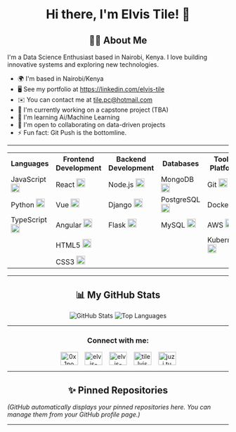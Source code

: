 <h1 align="center">Hi there, I'm Elvis Tile! 👋</h1>

<!-- Optional: Add a cool banner image here -->
<!-- <p align="center">
  <img src="path/to/your/banner.gif" alt="Welcome Banner" width="600"/>
</p> -->

<h2 align="center">👨‍💻 About Me</h2>

I'm a Data Science Enthusiast based in Nairobi, Kenya. I love building innovative systems and exploring new technologies.

*   🌍 I'm based in Nairobi/Kenya
*   🖥️ See my portfolio at https://linkedin.com/elvis-tile
*   ✉️ You can contact me at tile.pc@hotmail.com
*   🚀 I'm currently working on a capstone project (TBA)
*   🧠 I'm learning Ai/Machine Learning 
*   🤝 I'm open to collaborating on data-driven projects
*   ⚡ Fun fact: Git Push is the bottomline.

---
<table>
  <tr>
    <th>Languages</th>
    <th>Frontend Development</th>
    <th>Backend Development</th>
    <th>Databases</th>
    <th>Tools & Platforms</th>
  </tr>
  <tr>
    <td>JavaScript <img src="https://cdn.jsdelivr.net/npm/simple-icons @3.0.1/icons/javascript.svg" alt="JS" width="20"/></td>
    <td>React <img src="https://cdn.jsdelivr.net/npm/simple-icons @3.0.1/icons/react.svg" alt="React" width="20"/></td>
    <td>Node.js <img src="https://cdn.jsdelivr.net/npm/simple-icons @3.0.1/icons/nodejs.svg" alt="Node.js" width="20"/></td>
    <td>MongoDB <img src="https://cdn.jsdelivr.net/npm/simple-icons @3.0.1/icons/mongodb.svg" alt="MongoDB" width="20"/></td>
    <td>Git <img src="https://cdn.jsdelivr.net/npm/simple-icons @3.0.1/icons/git.svg" alt="Git" width="20"/></td>
  </tr>
  <tr>
    <td>Python <img src="https://cdn.jsdelivr.net/npm/simple-icons @3.0.1/icons/python.svg" alt="Python" width="20"/></td>
    <td>Vue <img src="https://cdn.jsdelivr.net/npm/simple-icons @3.0.1/icons/vuejs.svg" alt="Vue" width="20"/></td>
    <td>Django <img src="https://cdn.jsdelivr.net/npm/simple-icons @3.0.1/icons/django.svg" alt="Django" width="20"/></td>
    <td>PostgreSQL <img src="https://cdn.jsdelivr.net/npm/simple-icons @3.0.1/icons/postgresql.svg" alt="PostgreSQL" width="20"/></td>
    <td>Docker <img src="https://cdn.jsdelivr.net/npm/simple-icons @3.0.1/icons/docker.svg" alt="Docker" width="20"/></td>
  </tr>
  <tr>
    <td>TypeScript <img src="https://cdn.jsdelivr.net/npm/simple-icons @3.0.1/icons/typescript.svg" alt="TypeScript" width="20"/></td>
    <td>Angular <img src="https://cdn.jsdelivr.net/npm/simple-icons @3.0.1/icons/angular.svg" alt="Angular" width="20"/></td>
    <td>Flask <img src="https://cdn.jsdelivr.net/npm/simple-icons @3.0.1/icons/flask.svg" alt="Flask" width="20"/></td>
    <td>MySQL <img src="https://cdn.jsdelivr.net/npm/simple-icons @3.0.1/icons/mysql.svg" alt="MySQL" width="20"/></td>
    <td>AWS <img src="https://cdn.jsdelivr.net/npm/simple-icons @3.0.1/icons/amazonaws.svg" alt="AWS" width="20"/></td>
  </tr>
  <tr>
    <td></td>
    <td>HTML5 <img src="https://cdn.jsdelivr.net/npm/simple-icons @3.0.1/icons/html5.svg" alt="HTML5" width="20"/></td>
    <td></td>
    <td></td>
    <td>Kubernetes <img src="https://cdn.jsdelivr.net/npm/simple-icons @3.0.1/icons/kubernetes.svg" alt="Kubernetes" width="20"/></td>
  </tr>
  <tr>
    <td></td>
    <td>CSS3 <img src="https://cdn.jsdelivr.net/npm/simple-icons @3.0.1/icons/css3.svg" alt="CSS3" width="20"/></td>
    <td></td>
    <td></td>
    <td></td>
  </tr>
</table>

---

<h2 align="center">📊 My GitHub Stats</h2>

<!-- Replace `elvis07jr` with your actual GitHub username -->
<p align="center">
  <img src="https://github-readme-stats.vercel.app/api?username=elvis07jr&show_icons=true&theme=radical" alt="GitHub Stats" />
  <img src="https://github-readme-stats.vercel.app/api/top-langs/?username=elvis07jr&layout=compact&theme=radical" alt="Top Languages" />
</p>

<!--
Other cool stats options:
- https://github.com/anuraghazra/github-readme-stats
- https://github.com/DenverCoder1/github-readme-streak-stats
- https://github.com/ashutosh00710/github-readme-activity-graph
-->

---

<h3 align="center">Connect with me:</h3>
<p align="center">
<a href="https://twitter.com/0x1no" target="blank"><img align="center" src="https://raw.githubusercontent.com/rahuldkjain/github-profile-readme-generator/master/src/images/icons/Social/twitter.svg" alt="0x1no" height="30" width="40" /></a>&nbsp;&nbsp;&nbsp;
<a href="https://linkedin.com/in/elvis-kiprono-0617747b" target="blank"><img align="center" src="https://raw.githubusercontent.com/rahuldkjain/github-profile-readme-generator/master/src/images/icons/Social/linked-in-alt.svg" alt="elvis-kiprono-0617747b" height="30" width="40" /></a>&nbsp;&nbsp;&nbsp;
<a href="https://stackoverflow.com/users/elvis-kiprono" target="blank"><img align="center" src="https://raw.githubusercontent.com/rahuldkjain/github-profile-readme-generator/master/src/images/icons/Social/stack-overflow.svg" alt="elvis-kiprono" height="30" width="40" /></a>&nbsp;&nbsp;&nbsp;
<a href="https://fb.com/tilelvis" target="blank"><img align="center" src="https://raw.githubusercontent.com/rahuldkjain/github-profile-readme-generator/master/src/images/icons/Social/facebook.svg" alt="tilelvis" height="30" width="40" /></a>&nbsp;&nbsp;&nbsp;
<a href="https://instagram.com/juzi.tu" target="blank"><img align="center" src="https://raw.githubusercontent.com/rahuldkjain/github-profile-readme-generator/master/src/images/icons/Social/instagram.svg" alt="juzi.tu" height="30" width="40" /></a>
</p>

---

<h2 align="center">✨ Pinned Repositories</h2>

*(GitHub automatically displays your pinned repositories here. You can manage them from your GitHub profile page.)*

---

<!-- Optional sections: -->
<!--
## 🌱 I'm Currently Learning
* ...
* ...

## 👯 I'm Looking to Collaborate On
* ...
* ...

## 🤔 I'm Looking for Help With
* ...
* ...

## 💬 Ask Me About
* ...
* ...

## 😄 Pronouns
* She/Her, He/Him, They/Them, etc.
-->

<!-- Support Me Button -->
<!--
<p align="left">
  <a href="https://www.buymeacoffee.com/yourusername" target="_blank">
    <img src="https://cdn.buymeacoffee.com/buttons/v2/default-yellow.png" alt="Buy Me A Coffee" style="height: 50px !important;width: 210px !important;" >
  </a>
</p>
-->
